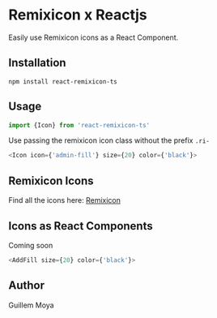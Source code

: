 # Remixicon x Reactjs

Easily use Remixicon icons as a React Component.

## Installation
```npm install react-remixicon-ts```

## Usage
```javascript
import {Icon} from 'react-remixicon-ts'
```
Use passing the remixicon icon class without the prefix ``.ri-``

```javascript
<Icon icon={'admin-fill'} size={20} color={'black'}>
```

## Remixicon Icons
Find all the icons here:
[Remixicon](https://remixicon.com/)

## Icons as React Components
Coming soon

```javascript
<AddFill size={20} color={'black'}>
```

## Author
Guillem Moya

